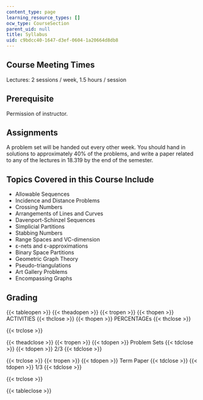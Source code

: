 ```yaml
---
content_type: page
learning_resource_types: []
ocw_type: CourseSection
parent_uid: null
title: Syllabus
uid: c9bdcc40-1647-d3ef-0604-1a20664d8db8
---
```


Course Meeting Times
--------------------

Lectures: 2 sessions / week, 1.5 hours / session

Prerequisite
------------

Permission of instructor.

Assignments
-----------

A problem set will be handed out every other week. You should hand in solutions to approximately 40% of the problems, and write a paper related to any of the lectures in 18.319 by the end of the semester.

Topics Covered in this Course Include
-------------------------------------

*   Allowable Sequences
*   Incidence and Distance Problems
*   Crossing Numbers
*   Arrangements of Lines and Curves
*   Davenport-Schinzel Sequences
*   Simplicial Partitions
*   Stabbing Numbers
*   Range Spaces and VC-dimension
*   ε-nets and ε-approximations
*   Binary Space Partitions
*   Geometric Graph Theory
*   Pseudo-triangulations
*   Art Gallery Problems
*   Encompassing Graphs

Grading
-------

{{< tableopen >}}
{{< theadopen >}}
{{< tropen >}}
{{< thopen >}}
ACTIVITIES
{{< thclose >}}
{{< thopen >}}
PERCENTAGEs
{{< thclose >}}

{{< trclose >}}

{{< theadclose >}}
{{< tropen >}}
{{< tdopen >}}
Problem Sets
{{< tdclose >}}
{{< tdopen >}}
2/3
{{< tdclose >}}

{{< trclose >}}
{{< tropen >}}
{{< tdopen >}}
Term Paper
{{< tdclose >}}
{{< tdopen >}}
1/3
{{< tdclose >}}

{{< trclose >}}

{{< tableclose >}}